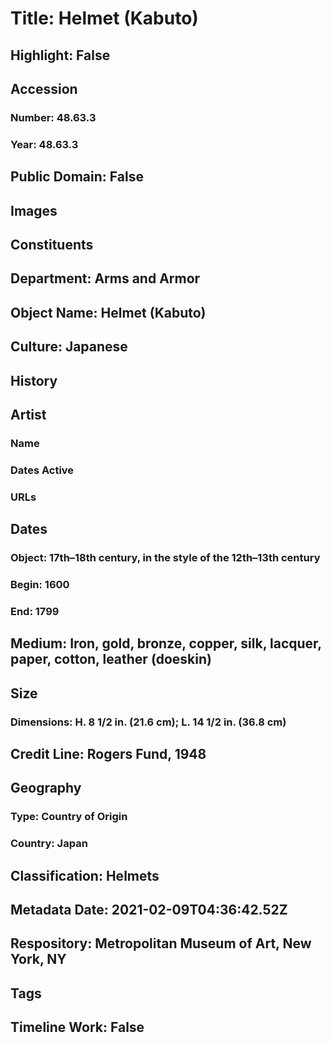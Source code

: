 # Title: Helmet (Kabuto)
## Highlight: False
## Accession
### Number: 48.63.3
### Year: 48.63.3
## Public Domain: False
## Images
## Constituents
## Department: Arms and Armor
## Object Name: Helmet (Kabuto)
## Culture: Japanese
## History
## Artist
### Name
### Dates Active
### URLs
## Dates
### Object: 17th–18th century, in the style of the 12th–13th century
### Begin: 1600
### End: 1799
## Medium: Iron, gold, bronze, copper, silk, lacquer, paper, cotton, leather (doeskin)
## Size
### Dimensions: H. 8 1/2 in. (21.6 cm); L. 14 1/2 in. (36.8 cm)
## Credit Line: Rogers Fund, 1948
## Geography
### Type: Country of Origin
### Country: Japan
## Classification: Helmets
## Metadata Date: 2021-02-09T04:36:42.52Z
## Respository: Metropolitan Museum of Art, New York, NY
## Tags
## Timeline Work: False